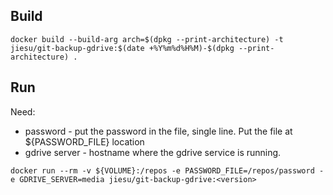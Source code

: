 ## Build
```
docker build --build-arg arch=$(dpkg --print-architecture) -t jiesu/git-backup-gdrive:$(date +%Y%m%d%H%M)-$(dpkg --print-architecture) .
```

## Run
Need:
* password - put the password in the file, single line. Put the file at ${PASSWORD_FILE} location
* gdrive server - hostname where the gdrive service is running.
```
docker run --rm -v ${VOLUME}:/repos -e PASSWORD_FILE=/repos/password -e GDRIVE_SERVER=media jiesu/git-backup-gdrive:<version>
```

